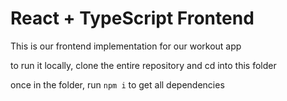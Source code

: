 # React + TypeScript Frontend

This is our frontend implementation for our workout app

to run it locally, clone the entire repository and cd into this folder

once in the folder, run `npm i` to get all dependencies
